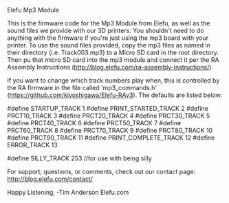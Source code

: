 Elefu Mp3 Module

This is the firmware code for the Mp3 Module from Elefu, as well as the sound files we provide with our 3D printers. You shouldn't need to do anything with the firmware if you're just using the mp3 board with your printer. To use the sound files provided, copy the mp3 files as named in their directory (i.e. Track003.mp3) to a Micro SD card in the root directory. Then pu that micro SD card into the mp3 module and connect it per the RA Assembly Instructions (http://blog.elefu.com/ra-assembly-instructions/). 

If you want to change which track numbers play when, this is controlled by the RA firmware in the file called 'mp3_commands.h' (https://github.com/kiyoshigawa/Elefu-RAv3). The defaults are listed below:

#define STARTUP_TRACK 1
#define PRINT_STARTED_TRACK 2
#define PRCT10_TRACK 3
#define PRCT20_TRACK 4
#define PRCT30_TRACK 5
#define PRCT40_TRACK 6
#define PRCT50_TRACK 7
#define PRCT60_TRACK 8
#define PRCT70_TRACK 9
#define PRCT80_TRACK 10
#define PRCT90_TRACK 11
#define PRINT_COMPLETE_TRACK 12
#define ERROR_TRACK 13

#define SILLY_TRACK 253 //for use with being silly

For support, questions, or comments, check out our contact page: http://blog.elefu.com/contact/

Happy Listening,
     -Tim Anderson
      Elefu.com
